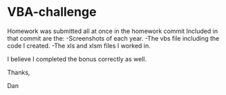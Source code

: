 # VBA-challenge
Homework was submitted all at once in the homework commit
Included in that commit are the:
  -Screenshots of each year.
  -The vbs file including the code I created.
  -The xls and xlsm files I worked in.

I believe I completed the bonus correctly as well.

Thanks,

Dan
